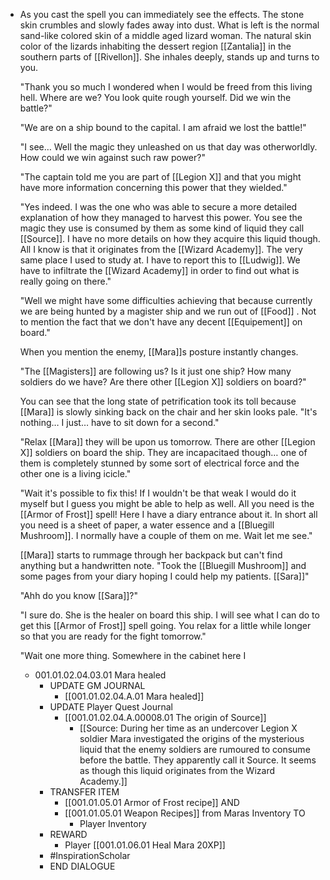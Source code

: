 - As you cast the spell you can immediately see the effects. The stone skin crumbles and slowly fades away into dust. What is left is the normal sand-like colored skin of a middle aged lizard woman. The natural skin color of the lizards inhabiting the dessert region [[Zantalia]] in the southern parts of [[Rivellon]]. She inhales deeply, stands up and turns to you.
  
  "Thank you so much I wondered when I would be freed from this living hell. Where are we? You look quite rough yourself. Did we win the battle?"
  
  "We are on a ship bound to the capital. I am afraid we lost the battle!"
  
  "I see… Well the magic they unleashed on us that day was otherworldly. How could we win against such raw power?"
  
  "The captain told me you are part of [[Legion X]] and that you might have more information concerning this power that they wielded."
  
  "Yes indeed. I was the one who was able to secure a more detailed explanation of how they managed to harvest this power. You see the magic they use is consumed by them as some kind of liquid they call [[Source]]. I have no more details on how they acquire this liquid though. All I know is that it originates from the [[Wizard Academy]]. The very same place I used to study at. I have to report this to [[Ludwig]]. We have to infiltrate the [[Wizard Academy]] in order to find out what is really going on there."
  
  "Well we might have some difficulties achieving that because currently we are being hunted by a magister ship and we run out of [[Food]] . Not to mention the fact that we don't have any decent [[Equipement]] on board."
  
  When you mention the enemy, [[Mara]]s posture instantly changes.
  
  "The [[Magisters]] are following us? Is it just one ship? How many soldiers do we have? Are there other [[Legion X]] soldiers on board?"
  
  You can see that the long state of petrification took its toll because [[Mara]] is slowly sinking back on the chair and her skin looks pale. "It's nothing… I just… have to sit down for a second."
  
  "Relax [[Mara]] they will be upon us tomorrow. There are other [[Legion X]] soldiers on board the ship. They are incapacitaed though… one of them is completely stunned by some sort of electrical force and the other one is a living icicle."
  
  "Wait it's possible to fix this! If I wouldn't be that weak I would do it myself but I guess you might be able to help as well. All you need is the [[Armor of Frost]] spell! Here I have a diary entrance about it. In short all you need is a sheet of paper, a water essence and a [[Bluegill Mushroom]]. I normally have a couple of them on me. Wait let me see."
  
  [[Mara]] starts to rummage through her backpack but can't find anything but a handwritten note. "Took the [[Bluegill Mushroom]] and some pages from your diary hoping I could help my patients. [[Sara]]" 
  
  "Ahh do you know [[Sara]]?"
  
  "I sure do. She is the healer on board this ship. I will see what I can do to get this [[Armor of Frost]] spell going. You relax for a little while longer so that you are ready for the fight tomorrow."
  
  "Wait one more thing. Somewhere in the cabinet here I
	- 001.01.02.04.03.01 Mara healed
		- UPDATE GM JOURNAL
			- [[001.01.02.04.A.01 Mara healed]]
		- UPDATE Player Quest Journal
			- [[001.01.02.04.A.00008.01 The origin of Source]]
				- [[Source: During her time as an undercover Legion X soldier Mara investigated the origins of the mysterious liquid that the enemy soldiers are rumoured to consume before the battle. They apparently call it Source. It seems as though this liquid originates from the Wizard Academy.]]
		- TRANSFER ITEM
			- [[001.01.05.01 Armor of Frost recipe]] AND
			- [[001.01.05.01 Weapon Recipes]] from Maras Inventory TO
				- Player Inventory
		- REWARD
			- Player [[001.01.06.01 Heal Mara 20XP]]
		- #InspirationScholar
		- END DIALOGUE